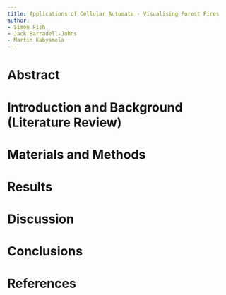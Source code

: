 ```yaml
---
title: Applications of Cellular Automata - Visualising Forest Fires
author:
- Simon Fish
- Jack Barradell-Johns
- Martin Kabyamela
---
```


# Abstract

# Introduction and Background (Literature Review)

# Materials and Methods

# Results

# Discussion

# Conclusions

# References
